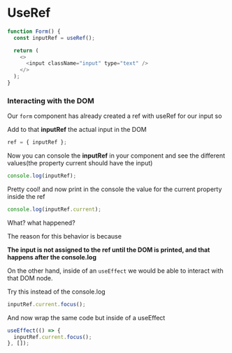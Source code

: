 # UseRef

```javascript
function Form() {
  const inputRef = useRef();

  return (
    <>
      <input className="input" type="text" />
    </>
  );
}
```

### Interacting with the DOM

Our `form` component has already created a ref with useRef for our input so

Add to that **inputRef** the actual input in the DOM

```javascript
ref = { inputRef };
```

Now you can console the **inputRef** in your component and see the different values(the property current should have the input)

```javascript
console.log(inputRef);
```

Pretty cool! and now print in the console the value for the current property inside the ref

```javascript
console.log(inputRef.current);
```

What? what happened?

The reason for this behavior is because

**The input is not assigned to the ref until the DOM is printed, and that happens after the console.log**

On the other hand, inside of an `useEffect` we would be able to interact with that DOM node.

Try this instead of the console.log

```javascript
inputRef.current.focus();
```

And now wrap the same code but inside of a useEffect

```javascript
useEffect(() => {
  inputRef.current.focus();
}, []);
```
